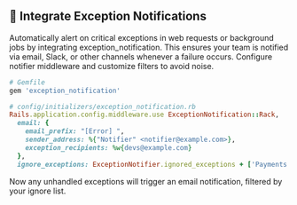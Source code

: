 ## 🚨 Integrate Exception Notifications

Automatically alert on critical exceptions in web requests or background jobs by integrating exception_notification. This ensures your team is notified via email, Slack, or other channels whenever a failure occurs. Configure notifier middleware and customize filters to avoid noise.

```ruby
# Gemfile
gem 'exception_notification'

# config/initializers/exception_notification.rb
Rails.application.config.middleware.use ExceptionNotification::Rack,
  email: {
    email_prefix: "[Error] ",
    sender_address: %{"Notifier" <notifier@example.com>},
    exception_recipients: %w{devs@example.com}
  },
  ignore_exceptions: ExceptionNotifier.ignored_exceptions + ['Payments::CurrencyMismatch']
```

Now any unhandled exceptions will trigger an email notification, filtered by your ignore list.